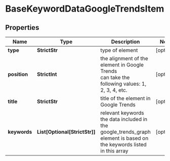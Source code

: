 # BaseKeywordDataGoogleTrendsItem


## Properties

| Name | Type | Description | Notes |
|------------ | ------------- | ------------- | -------------|
**type** | **StrictStr** | type of element |[optional]|
**position** | **StrictInt** | the alignment of the element in Google Trends<br>can take the following values: 1, 2, 3, 4, etc. |[optional]|
**title** | **StrictStr** | title of the element in Google Trends |[optional]|
**keywords** | **List[Optional[StrictStr]]** | relevant keywords<br>the data included in the google_trends_graph element is based on the keywords listed in this array |[optional]|